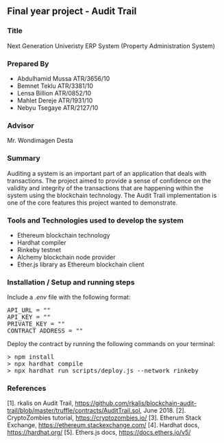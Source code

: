 ## Final year project - Audit Trail

### Title 
Next Generation Univeristy ERP System (Property Administration System)
<br>
### Prepared By
- Abdulhamid Mussa  ATR/3656/10
- Bemnet Teklu      ATR/3381/10
- Lensa Billion     ATR/0852/10
- Mahlet Dereje     ATR/1931/10
- Nebyu Tsegaye     ATR/2127/10

### Advisor
Mr. Wondimagen Desta

### Summary
Auditing a system is an important part of an application that deals with transactions. The project aimed to provide a sense of confidence on the validity and integrity of the transactions that are happening within the system using the blockchain technology. The Audit Trail implementation is one of the core features this project wanted to demonstrate.

### Tools and Technologies used to develop the system
- Ethereum blockchain technology
- Hardhat compiler
- Rinkeby testnet
- Alchemy blockchain node provider
- Ether.js library as Ethereum blockchain client

### Installation / Setup and running steps
Include a _.env_ file with the following format: 
<pre>API_URL = ""
API_KEY = ""
PRIVATE_KEY = ""
CONTRACT_ADDRESS = ""</pre>


Deploy the contract by running the following commands on your terminal: 
<pre>> npm install
> npx hardhat compile
> npx hardhat run scripts/deploy.js --network rinkeby </pre>

### References 
[1]. rkalis on Audit Trail, https://github.com/rkalis/blockchain-audit-trail/blob/master/truffle/contracts/AuditTrail.sol, June 2018.
[2]. CryptoZombies tutorial, https://cryptozombies.io/
[3]. Etherum Stack Exchange, https://ethereum.stackexchange.com/
[4]. Hardhat docs, https://hardhat.org/
[5]. Ethers.js docs, https://docs.ethers.io/v5/
